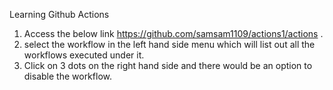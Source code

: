 Learning Github Actions

1. Access the below link https://github.com/samsam1109/actions1/actions .
2. select the workflow in the left hand side menu which will list out  all the workflows executed under it.
3. Click on 3 dots on the right hand side and there would be an option to disable the workflow.
